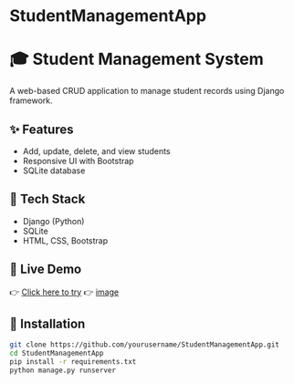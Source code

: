 # StudentManagementApp

# 🎓 Student Management System

A web-based CRUD application to manage student records using Django framework.

## ✨ Features
- Add, update, delete, and view students
- Responsive UI with Bootstrap
- SQLite database

## 🔧 Tech Stack
- Django (Python)
- SQLite
- HTML, CSS, Bootstrap

## 🚀 Live Demo
👉 [Click here to try](https://yourlink.com)
👉 [image]()



## 📁 Installation
```bash
git clone https://github.com/yourusername/StudentManagementApp.git
cd StudentManagementApp
pip install -r requirements.txt
python manage.py runserver
